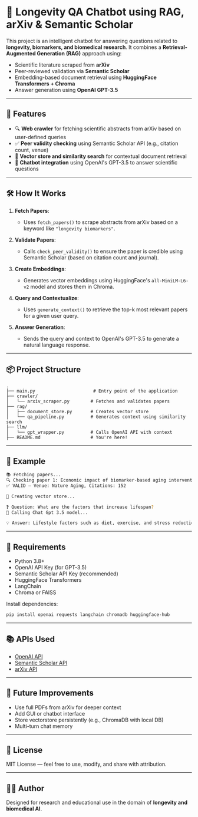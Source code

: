 # 🧬 Longevity QA Chatbot using RAG, arXiv & Semantic Scholar

This project is an intelligent chatbot for answering questions related to **longevity, biomarkers, and biomedical research**. It combines a **Retrieval-Augmented Generation (RAG)** approach using:

- Scientific literature scraped from **arXiv**
- Peer-reviewed validation via **Semantic Scholar**
- Embedding-based document retrieval using **HuggingFace Transformers + Chroma**
- Answer generation using **OpenAI GPT-3.5**

---

## 🚀 Features

- 🔍 **Web crawler** for fetching scientific abstracts from arXiv based on user-defined queries
- ✅ **Peer validity checking** using Semantic Scholar API (e.g., citation count, venue)
- 🧠 **Vector store and similarity search** for contextual document retrieval
- 🤖 **Chatbot integration** using OpenAI's GPT-3.5 to answer scientific questions

---

## 🛠️ How It Works

1. **Fetch Papers**: 
   - Uses `fetch_papers()` to scrape abstracts from arXiv based on a keyword like `"longevity biomarkers"`.

2. **Validate Papers**: 
   - Calls `check_peer_validity()` to ensure the paper is credible using Semantic Scholar (based on citation count and journal).

3. **Create Embeddings**:
   - Generates vector embeddings using HuggingFace's `all-MiniLM-L6-v2` model and stores them in Chroma.

4. **Query and Contextualize**:
   - Uses `generate_context()` to retrieve the top-k most relevant papers for a given user query.

5. **Answer Generation**:
   - Sends the query and context to OpenAI's GPT-3.5 to generate a natural language response.

---

## 📦 Project Structure

```
.
├── main.py                      # Entry point of the application
├── crawler/
│   └── arxiv_scraper.py        # Fetches and validates papers
├── rag/
│   ├── document_store.py       # Creates vector store
│   └── qa_pipeline.py          # Generates context using similarity search
├── llm/
│   └── gpt_wrapper.py          # Calls OpenAI API with context
├── README.md                   # You're here!
```

---

## 🧪 Example

```bash
📚 Fetching papers...
🔍 Checking paper 1: Economic impact of biomarker-based aging interventions...
✅ VALID — Venue: Nature Aging, Citations: 152

🧠 Creating vector store...

❓ Question: What are the factors that increase lifespan?
🤖 Calling Chat Gpt 3.5 model...

💡 Answer: Lifestyle factors such as diet, exercise, and stress reduction, along with genetic and biomarker-related interventions, contribute significantly to increased lifespan...
```

---

## 🔐 Requirements

- Python 3.8+
- OpenAI API Key (for GPT-3.5)
- Semantic Scholar API Key (recommended)
- HuggingFace Transformers
- LangChain
- Chroma or FAISS

Install dependencies:

```bash
pip install openai requests langchain chromadb huggingface-hub
```

---

## 📚 APIs Used

- [OpenAI API](https://platform.openai.com/)
- [Semantic Scholar API](https://www.semanticscholar.org/product/api)
- [arXiv API](https://arxiv.org/help/api/index)

---

## 🧠 Future Improvements

- Use full PDFs from arXiv for deeper context
- Add GUI or chatbot interface
- Store vectorstore persistently (e.g., ChromaDB with local DB)
- Multi-turn chat memory

---

## 📜 License

MIT License — feel free to use, modify, and share with attribution.

---

## 👨‍🔬 Author

Designed for research and educational use in the domain of **longevity and biomedical AI**.
